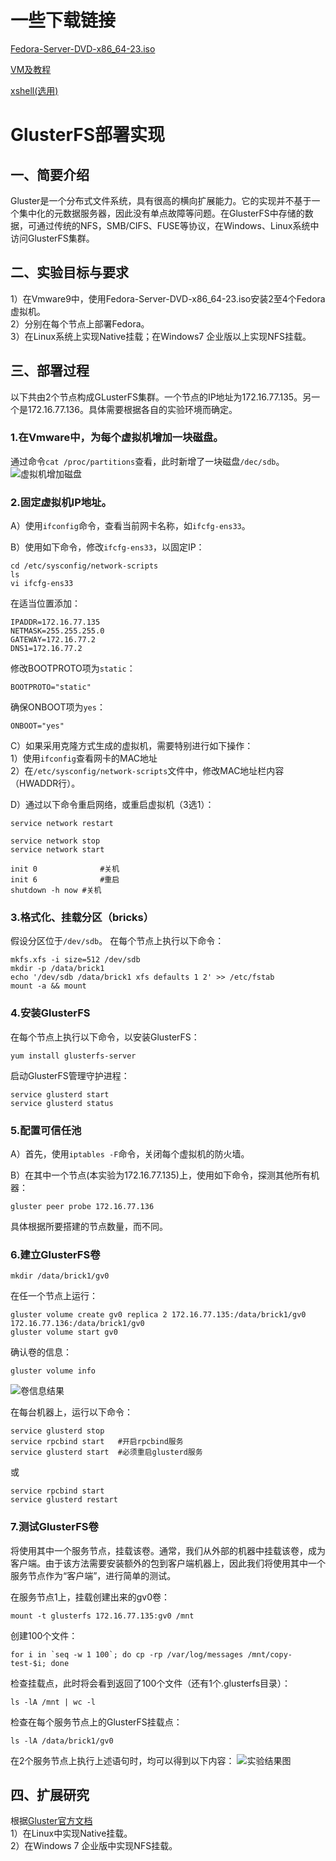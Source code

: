 # 一些下载链接
[Fedora-Server-DVD-x86_64-23.iso](http://10.128.201.9:8181/owncloud/index.php/s/fT8tN4UabpXt6Ec)

[VM及教程](http://10.128.201.9:8181/owncloud/index.php/s/piViJ1MbGz1habM)

[xshell(选用)](http://pan.baidu.com/s/1hsLyCS0)

# GlusterFS部署实现

## 一、简要介绍

Gluster是一个分布式文件系统，具有很高的横向扩展能力。它的实现并不基于一个集中化的元数据服务器，因此没有单点故障等问题。在GlusterFS中存储的数据，可通过传统的NFS，SMB/CIFS、FUSE等协议，在Windows、Linux系统中访问GlusterFS集群。

## 二、实验目标与要求

1）在Vmware9中，使用Fedora-Server-DVD-x86_64-23.iso安装2至4个Fedora虚拟机。<br>
2）分别在每个节点上部署Fedora。<br>
3）在Linux系统上实现Native挂载；在Windows7 企业版以上实现NFS挂载。<br>

## 三、部署过程

以下共由2个节点构成GLusterFS集群。一个节点的IP地址为172.16.77.135。另一个是172.16.77.136。具体需要根据各自的实验环境而确定。

### 1.在Vmware中，为每个虚拟机增加一块磁盘。
通过命令`cat /proc/partitions`查看，此时新增了一块磁盘`/dec/sdb`。
![虚拟机增加磁盘](http://7xilc8.com1.z0.glb.clouddn.com/tmp1.png)

### 2.固定虚拟机IP地址。
A）使用`ifconfig`命令，查看当前网卡名称，如`ifcfg-ens33`。

B）使用如下命令，修改`ifcfg-ens33`，以固定IP：
```
cd /etc/sysconfig/network-scripts
ls
vi ifcfg-ens33
```
在适当位置添加：
```
IPADDR=172.16.77.135
NETMASK=255.255.255.0
GATEWAY=172.16.77.2
DNS1=172.16.77.2
```
修改BOOTPROTO项为`static`：
```
BOOTPROTO="static"
```
确保ONBOOT项为`yes`：
```
ONBOOT="yes"
```

C）如果采用克隆方式生成的虚拟机，需要特别进行如下操作：<br>
1）使用`ifconfig`查看网卡的MAC地址<br>
2）在`/etc/sysconfig/network-scripts`文件中，修改MAC地址栏内容（HWADDR行）。<br>

D）通过以下命令重启网络，或重启虚拟机（3选1）：
```
service network restart

service network stop
service network start

init 0				#关机
init 6				#重启
shutdown -h now	#关机
```

### 3.格式化、挂载分区（bricks）
假设分区位于`/dev/sdb`。
在每个节点上执行以下命令：
```
mkfs.xfs -i size=512 /dev/sdb
mkdir -p /data/brick1
echo '/dev/sdb /data/brick1 xfs defaults 1 2' >> /etc/fstab
mount -a && mount
```

### 4.安装GlusterFS
在每个节点上执行以下命令，以安装GlusterFS：
```
yum install glusterfs-server
```
启动GlusterFS管理守护进程：
```
service glusterd start
service glusterd status
```

### 5.配置可信任池
A）首先，使用`iptables -F`命令，关闭每个虚拟机的防火墙。

B）在其中一个节点(本实验为172.16.77.135)上，使用如下命令，探测其他所有机器：
```
gluster peer probe 172.16.77.136
```
具体根据所要搭建的节点数量，而不同。

### 6.建立GlusterFS卷
```
mkdir /data/brick1/gv0
```
在任一个节点上运行：
```
gluster volume create gv0 replica 2 172.16.77.135:/data/brick1/gv0 172.16.77.136:/data/brick1/gv0
gluster volume start gv0
```
确认卷的信息：
```
gluster volume info
```
![卷信息结果](http://7xilc8.com1.z0.glb.clouddn.com/tmp3.png)

在每台机器上，运行以下命令：
```
service glusterd stop
service rpcbind start	#开启rpcbind服务
service glusterd start	#必须重启glusterd服务
```
或
```
service rpcbind start
service glusterd restart
```

### 7.测试GlusterFS卷
将使用其中一个服务节点，挂载该卷。通常，我们从外部的机器中挂载该卷，成为客户端。由于该方法需要安装额外的包到客户端机器上，因此我们将使用其中一个服务节点作为“客户端”，进行简单的测试。

在服务节点1上，挂载创建出来的gv0卷：
```
mount -t glusterfs 172.16.77.135:gv0 /mnt
```
创建100个文件：
```
for i in `seq -w 1 100`; do cp -rp /var/log/messages /mnt/copy-test-$i; done
```

检查挂载点，此时将会看到返回了100个文件（还有1个.glusterfs目录）：
```
ls -lA /mnt | wc -l
``` 

检查在每个服务节点上的GlusterFS挂载点：
```
ls -lA /data/brick1/gv0
```
在2个服务节点上执行上述语句时，均可以得到以下内容：
![实验结果图](http://7xilc8.com1.z0.glb.clouddn.com/tmp2.png)

## 四、扩展研究

根据[Gluster官方文档](http://gluster.readthedocs.io/en/latest/Administrator%20Guide/Setting%20Up%20Clients/)<br>
1）在Linux中实现Native挂载。<br>
2）在Windows 7 企业版中实现NFS挂载。<br>
